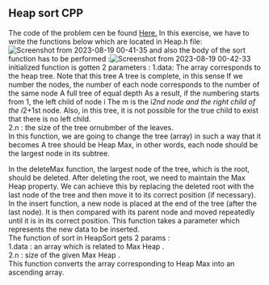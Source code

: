 ## Heap sort CPP
The code of the problem cen be found [Here.](https://github.com/Snaseri2001/Data-Structure-Course/blob/main/HeapSort_Cpp/src/HeapSort.h)
In this exercise, we have to write the functions below which are located in Heap.h file: <br>
![Screenshot from 2023-08-19 00-41-35](https://github.com/Snaseri2001/Data-Structure-Course/assets/60386309/e02a83fa-666e-49c0-8f57-7880dfeffd53)
and also the body of the sort function has to be performed :![Screenshot from 2023-08-19 00-42-33](https://github.com/Snaseri2001/Data-Structure-Course/assets/60386309/239abd5d-3a7f-4c48-bc36-fbe8adaf6652)
<br>
initialized function is gotten 2 parameters :
1.data: The array corresponds to the heap tree. Note that this tree A tree is complete, in this sense If we number the nodes, the number of each node corresponds to the number of the same node A full tree of equal depth As a result, if the numbering starts from 1, the left child of node i The m is the i*2nd node and the right child of the i*2+1st node. Also, in this tree, it is not possible for the true child to exist that there is no left child.
<br>
2.n : the size of the tree ornubmber of the leaves.
<br>
In this function, we are going to change the tree (array) in such a way that it becomes A tree should be Heap Max, in other words, each node should be the largest node in its subtree.<br>


In the deleteMax function, the largest node of the tree, which is the root, should be deleted. After deleting the root, we need to maintain the Max Heap property. We can achieve this by replacing the deleted root with the last node of the tree and then move it to its correct position (if necessary).
<br>
In the insert function, a new node is placed at the end of the tree (after the last node). It is then compared with its parent node and moved repeatedly until it is in its correct position. This function takes a parameter which represents the new data to be inserted.
<br>
The function of sort in HeapSort gets 2 params :<br>
1.data : an array which is related to Max Heap . <br>
2.n : size of the given Max Heap .<br>
This function converts the array corresponding to Heap Max into an ascending array.
